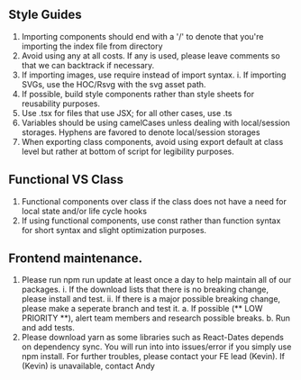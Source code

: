 ## Style Guides

1. Importing components should end with a '/' to denote that you're importing the index file from directory
2. Avoid using any at all costs. If any is used, please leave comments so that we can backtrack if necessary.
3. If importing images, use require instead of import syntax.
    i. If importing SVGs, use the HOC/Rsvg with the svg asset path.
4. If possible, build style components rather than style sheets for reusability purposes.
5. Use .tsx for files that use JSX; for all other cases, use .ts
6. Variables should be using camelCases unless dealing with local/session storages. Hyphens are favored to denote local/session storages
7. When exporting class components, avoid using export default at class level but rather at bottom of script for legibility purposes.

## Functional VS Class 
1. Functional components over class if the class does not have a need for local state and/or life cycle hooks
2. If using functional components, use const rather than function syntax for short syntax and slight optimization purposes.

## Frontend maintenance. 
1. Please run npm run update at least once a day to help maintain all of our packages.
    i. If the download lists that there is no breaking change, please install and test.
    ii. If there is a major possible breaking change, please make a seperate branch and test it. 
        a. If possible (** LOW PRIORITY **), alert team members and research possible breaks.
        b. Run and add tests.
2. Please download yarn as some libraries such as React-Dates depends on dependency sync. You will run into into issues/error if you simply use npm install. For further troubles, please contact your FE lead (Kevin). If (Kevin) is unavailable, contact Andy

